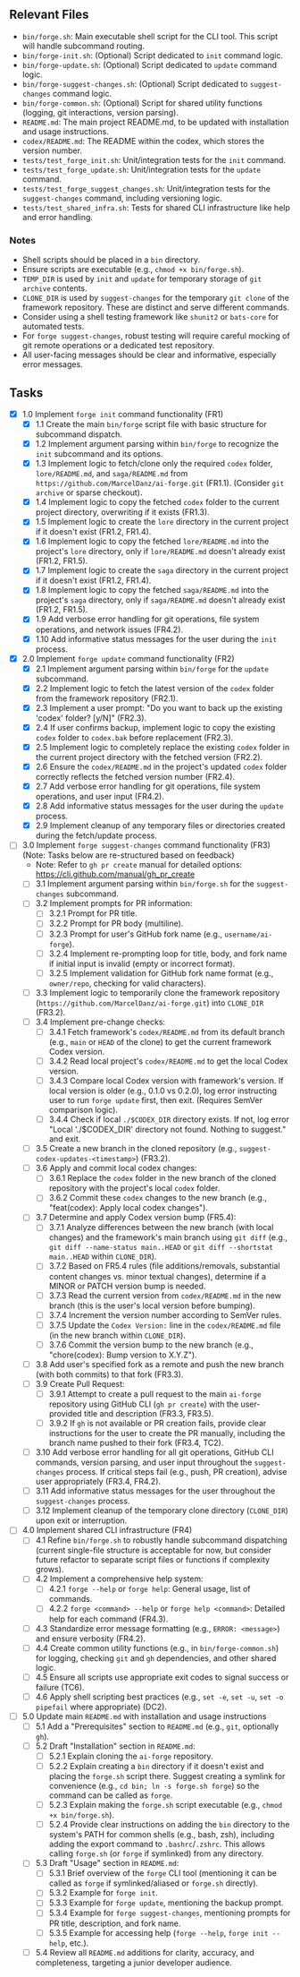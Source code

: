 ## Relevant Files

- `bin/forge.sh`: Main executable shell script for the CLI tool. This script will handle subcommand routing.
- `bin/forge-init.sh`: (Optional) Script dedicated to `init` command logic.
- `bin/forge-update.sh`: (Optional) Script dedicated to `update` command logic.
- `bin/forge-suggest-changes.sh`: (Optional) Script dedicated to `suggest-changes` command logic.
- `bin/forge-common.sh`: (Optional) Script for shared utility functions (logging, git interactions, version parsing).
- `README.md`: The main project README.md, to be updated with installation and usage instructions.
- `codex/README.md`: The README within the codex, which stores the version number.
- `tests/test_forge_init.sh`: Unit/integration tests for the `init` command.
- `tests/test_forge_update.sh`: Unit/integration tests for the `update` command.
- `tests/test_forge_suggest_changes.sh`: Unit/integration tests for the `suggest-changes` command, including versioning logic.
- `tests/test_shared_infra.sh`: Tests for shared CLI infrastructure like help and error handling.

### Notes

- Shell scripts should be placed in a `bin` directory.
- Ensure scripts are executable (e.g., `chmod +x bin/forge.sh`).
- `TEMP_DIR` is used by `init` and `update` for temporary storage of `git archive` contents.
- `CLONE_DIR` is used by `suggest-changes` for the temporary `git clone` of the framework repository. These are distinct and serve different commands.
- Consider using a shell testing framework like `shunit2` or `bats-core` for automated tests.
- For `forge suggest-changes`, robust testing will require careful mocking of git remote operations or a dedicated test repository.
- All user-facing messages should be clear and informative, especially error messages.

## Tasks

- [x] 1.0 Implement `forge init` command functionality (FR1)
  - [x] 1.1 Create the main `bin/forge` script file with basic structure for subcommand dispatch.
  - [x] 1.2 Implement argument parsing within `bin/forge` to recognize the `init` subcommand and its options.
  - [x] 1.3 Implement logic to fetch/clone only the required `codex` folder, `lore/README.md`, and `saga/README.md` from `https://github.com/MarcelDanz/ai-forge.git` (FR1.1). (Consider `git archive` or sparse checkout).
  - [x] 1.4 Implement logic to copy the fetched `codex` folder to the current project directory, overwriting if it exists (FR1.3).
  - [x] 1.5 Implement logic to create the `lore` directory in the current project if it doesn't exist (FR1.2, FR1.4).
  - [x] 1.6 Implement logic to copy the fetched `lore/README.md` into the project's `lore` directory, only if `lore/README.md` doesn't already exist (FR1.2, FR1.5).
  - [x] 1.7 Implement logic to create the `saga` directory in the current project if it doesn't exist (FR1.2, FR1.4).
  - [x] 1.8 Implement logic to copy the fetched `saga/README.md` into the project's `saga` directory, only if `saga/README.md` doesn't already exist (FR1.2, FR1.5).
  - [x] 1.9 Add verbose error handling for git operations, file system operations, and network issues (FR4.2).
  - [x] 1.10 Add informative status messages for the user during the `init` process.

- [x] 2.0 Implement `forge update` command functionality (FR2)
  - [x] 2.1 Implement argument parsing within `bin/forge` for the `update` subcommand.
  - [x] 2.2 Implement logic to fetch the latest version of the `codex` folder from the framework repository (FR2.1).
  - [x] 2.3 Implement a user prompt: "Do you want to back up the existing 'codex' folder? [y/N]" (FR2.3).
  - [x] 2.4 If user confirms backup, implement logic to copy the existing `codex` folder to `codex.bak` before replacement (FR2.3).
  - [x] 2.5 Implement logic to completely replace the existing `codex` folder in the current project directory with the fetched version (FR2.2).
  - [x] 2.6 Ensure the `codex/README.md` in the project's updated `codex` folder correctly reflects the fetched version number (FR2.4).
  - [x] 2.7 Add verbose error handling for git operations, file system operations, and user input (FR4.2).
  - [x] 2.8 Add informative status messages for the user during the `update` process.
  - [x] 2.9 Implement cleanup of any temporary files or directories created during the fetch/update process.

- [ ] 3.0 Implement `forge suggest-changes` command functionality (FR3) (Note: Tasks below are re-structured based on feedback)
  - Note: Refer to `gh pr create` manual for detailed options: https://cli.github.com/manual/gh_pr_create
  - [ ] 3.1 Implement argument parsing within `bin/forge.sh` for the `suggest-changes` subcommand.
  - [ ] 3.2 Implement prompts for PR information:
    - [ ] 3.2.1 Prompt for PR title.
    - [ ] 3.2.2 Prompt for PR body (multiline).
    - [ ] 3.2.3 Prompt for user's GitHub fork name (e.g., `username/ai-forge`).
    - [ ] 3.2.4 Implement re-prompting loop for title, body, and fork name if initial input is invalid (empty or incorrect format).
    - [ ] 3.2.5 Implement validation for GitHub fork name format (e.g., `owner/repo`, checking for valid characters).
  - [ ] 3.3 Implement logic to temporarily clone the framework repository (`https://github.com/MarcelDanz/ai-forge.git`) into `CLONE_DIR` (FR3.2).
  - [ ] 3.4 Implement pre-change checks:
    - [ ] 3.4.1 Fetch framework's `codex/README.md` from its default branch (e.g., `main` or `HEAD` of the clone) to get the current framework Codex version.
    - [ ] 3.4.2 Read local project's `codex/README.md` to get the local Codex version.
    - [ ] 3.4.3 Compare local Codex version with framework's version. If local version is older (e.g., 0.1.0 vs 0.2.0), log error instructing user to run `forge update` first, then exit. (Requires SemVer comparison logic).
    - [ ] 3.4.4 Check if local `./$CODEX_DIR` directory exists. If not, log error "Local './$CODEX_DIR' directory not found. Nothing to suggest." and exit.
  - [ ] 3.5 Create a new branch in the cloned repository (e.g., `suggest-codex-updates-<timestamp>`) (FR3.2).
  - [ ] 3.6 Apply and commit local codex changes:
    - [ ] 3.6.1 Replace the `codex` folder in the new branch of the cloned repository with the project's local `codex` folder.
    - [ ] 3.6.2 Commit these `codex` changes to the new branch (e.g., "feat(codex): Apply local codex changes").
  - [ ] 3.7 Determine and apply Codex version bump (FR5.4):
    - [ ] 3.7.1 Analyze differences between the new branch (with local changes) and the framework's main branch using `git diff` (e.g., `git diff --name-status main..HEAD` or `git diff --shortstat main..HEAD` within `CLONE_DIR`).
    - [ ] 3.7.2 Based on FR5.4 rules (file additions/removals, substantial content changes vs. minor textual changes), determine if a MINOR or PATCH version bump is needed.
    - [ ] 3.7.3 Read the current version from `codex/README.md` in the new branch (this is the user's local version before bumping).
    - [ ] 3.7.4 Increment the version number according to SemVer rules.
    - [ ] 3.7.5 Update the `Codex Version:` line in the `codex/README.md` file (in the new branch within `CLONE_DIR`).
    - [ ] 3.7.6 Commit the version bump to the new branch (e.g., "chore(codex): Bump version to X.Y.Z").
  - [ ] 3.8 Add user's specified fork as a remote and push the new branch (with both commits) to that fork (FR3.3).
  - [ ] 3.9 Create Pull Request:
    - [ ] 3.9.1 Attempt to create a pull request to the main `ai-forge` repository using GitHub CLI (`gh pr create`) with the user-provided title and description (FR3.3, FR3.5).
    - [ ] 3.9.2 If `gh` is not available or PR creation fails, provide clear instructions for the user to create the PR manually, including the branch name pushed to their fork (FR3.4, TC2).
  - [ ] 3.10 Add verbose error handling for all git operations, GitHub CLI commands, version parsing, and user input throughout the `suggest-changes` process. If critical steps fail (e.g., push, PR creation), advise user appropriately (FR3.4, FR4.2).
  - [ ] 3.11 Add informative status messages for the user throughout the `suggest-changes` process.
  - [ ] 3.12 Implement cleanup of the temporary clone directory (`CLONE_DIR`) upon exit or interruption.

- [ ] 4.0 Implement shared CLI infrastructure (FR4)
  - [ ] 4.1 Refine `bin/forge.sh` to robustly handle subcommand dispatching (current single-file structure is acceptable for now, but consider future refactor to separate script files or functions if complexity grows).
  - [ ] 4.2 Implement a comprehensive help system:
    - [ ] 4.2.1 `forge --help` or `forge help`: General usage, list of commands.
    - [ ] 4.2.2 `forge <command> --help` or `forge help <command>`: Detailed help for each command (FR4.3).
  - [ ] 4.3 Standardize error message formatting (e.g., `ERROR: <message>`) and ensure verbosity (FR4.2).
  - [ ] 4.4 Create common utility functions (e.g., in `bin/forge-common.sh`) for logging, checking `git` and `gh` dependencies, and other shared logic.
  - [ ] 4.5 Ensure all scripts use appropriate exit codes to signal success or failure (TC6).
  - [ ] 4.6 Apply shell scripting best practices (e.g., `set -e`, `set -u`, `set -o pipefail` where appropriate) (DC2).

- [ ] 5.0 Update main `README.md` with installation and usage instructions
  - [ ] 5.1 Add a "Prerequisites" section to `README.md` (e.g., `git`, optionally `gh`).
  - [ ] 5.2 Draft "Installation" section in `README.md`:
    - [ ] 5.2.1 Explain cloning the `ai-forge` repository.
    - [ ] 5.2.2 Explain creating a `bin` directory if it doesn't exist and placing the `forge.sh` script there. Suggest creating a symlink for convenience (e.g., `cd bin; ln -s forge.sh forge`) so the command can be called as `forge`.
    - [ ] 5.2.3 Explain making the `forge.sh` script executable (e.g., `chmod +x bin/forge.sh`).
    - [ ] 5.2.4 Provide clear instructions on adding the `bin` directory to the system's PATH for common shells (e.g., bash, zsh), including adding the export command to `.bashrc`/`.zshrc`. This allows calling `forge.sh` (or `forge` if symlinked) from any directory.
  - [ ] 5.3 Draft "Usage" section in `README.md`:
    - [ ] 5.3.1 Brief overview of the `forge` CLI tool (mentioning it can be called as `forge` if symlinked/aliased or `forge.sh` directly).
    - [ ] 5.3.2 Example for `forge init`.
    - [ ] 5.3.3 Example for `forge update`, mentioning the backup prompt.
    - [ ] 5.3.4 Example for `forge suggest-changes`, mentioning prompts for PR title, description, and fork name.
    - [ ] 5.3.5 Example for accessing help (`forge --help`, `forge init --help`, etc.).
  - [ ] 5.4 Review all `README.md` additions for clarity, accuracy, and completeness, targeting a junior developer audience.
